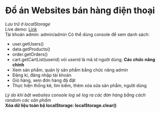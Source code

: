 # Đồ án Websites bán hàng điện thoại
<i>Lưu trữ ở localStorage</i><br>
Live demo: <a href="https://huykhaduy.github.io">Link</a><br>
Tài khoản admin: admin/admin
Có thể dùng console để xem danh sách:
  - user.getUsers()
  - data.getProducts()
  - order.getOrders()
  - cart.getCartList(userid) vói userid là mã id người dùng;
<b>Các chức năng chính</b>
- Xem sản phẩm, quản lý sản phẩm bằng chức năng admin
- Đăng kí, đăng nhập tài khoản
- Giỏ hàng, xem đơn hàng đã đặt
- Thực hiện thống kê, tìm kiếm, thêm xóa sửa sản phẩm, người dùng

<i> Lý do khi bật websites console log sẽ log ra các đơn hàng bằng cách random các sản phẩm </i><br>
 <b> Xóa dữ liệu toàn bộ localStorage: localStorage.clear()</b>


